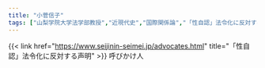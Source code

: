 ```yaml
---
title: "小菅信子"
tags: ["山梨学院大学法学部教授","近現代史","国際関係論","「性自認」法令化に反対する声明"]
---
```


{{< link href="https://www.seijinin-seimei.jp/advocates.html" title="「性自認」法令化に反対する声明" >}} 呼びかけ人